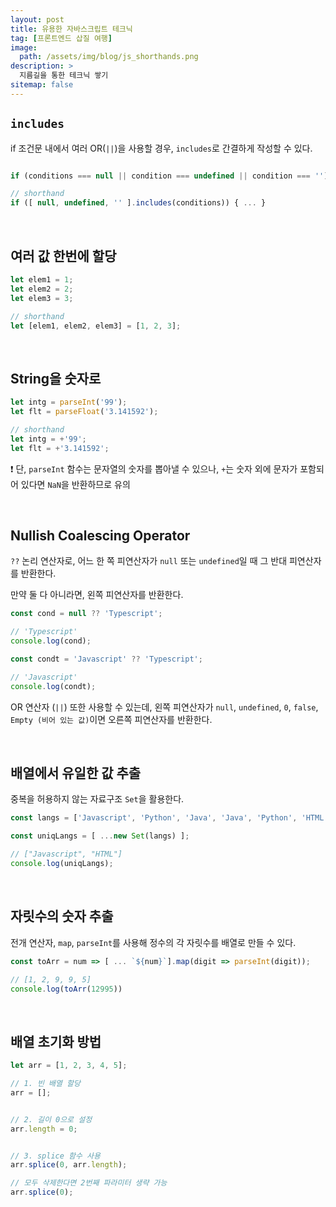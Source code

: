 ```yaml
---
layout: post
title: 유용한 자바스크립트 테크닉
tag: [프론트엔드 삽질 여행]
image: 
  path: /assets/img/blog/js_shorthands.png
description: >
  지름길을 통한 테크닉 쌓기
sitemap: false
---
```


## `includes`
if 조건문 내에서 여러 OR(`||`)을 사용할 경우, `includes`로 간결하게 작성할 수 있다.

~~~js

if (conditions === null || condition === undefined || condition === '') { ... }

// shorthand
if ([ null, undefined, '' ].includes(conditions)) { ... }
~~~

<br>

## 여러 값 한번에 할당
~~~js
let elem1 = 1;
let elem2 = 2;
let elem3 = 3;

// shorthand
let [elem1, elem2, elem3] = [1, 2, 3];
~~~

<br>

## String을 숫자로
~~~js
let intg = parseInt('99');
let flt = parseFloat('3.141592');

// shorthand
let intg = +'99';
let flt = +'3.141592';
~~~

❗ 단, `parseInt` 함수는 문자열의 숫자를 뽑아낼 수 있으나, `+`는 숫자 외에 문자가 포함되어 있다면 `NaN`을 반환하므로 유의

<br>

## Nullish Coalescing Operator
`??` 논리 연산자로, 어느 한 쪽 피연산자가 `null` 또는 `undefined`일 때 그 반대 피연산자를 반환한다.

만약 둘 다 아니라면, 왼쪽 피연산자를 반환한다.

~~~js
const cond = null ?? 'Typescript';

// 'Typescript'
console.log(cond);

const condt = 'Javascript' ?? 'Typescript';

// 'Javascript'
console.log(condt);
~~~

OR 연산자 (`||`) 또한 사용할 수 있는데, 왼쪽 피연산자가 `null`, `undefined`, `0`, `false`, `Empty (비어 있는 값)`이면 오른쪽 피연산자를 반환한다.

<br>

## 배열에서 유일한 값 추출
중복을 허용하지 않는 자료구조 `Set`을 활용한다.

~~~js
const langs = ['Javascript', 'Python', 'Java', 'Java', 'Python', 'HTML'];

const uniqLangs = [ ...new Set(langs) ];

// ["Javascript", "HTML"]
console.log(uniqLangs);
~~~

<br>

## 자릿수의 숫자 추출
전개 연산자, `map`, `parseInt`를 사용해 정수의 각 자릿수를 배열로 만들 수 있다.

~~~js
const toArr = num => [ ... `${num}`].map(digit => parseInt(digit));

// [1, 2, 9, 9, 5]
console.log(toArr(12995)) 
~~~

<br>

## 배열 초기화 방법
~~~js
let arr = [1, 2, 3, 4, 5];

// 1. 빈 배열 할당
arr = [];


// 2. 길이 0으로 설정
arr.length = 0;


// 3. splice 함수 사용
arr.splice(0, arr.length);

// 모두 삭제한다면 2번째 파라미터 생략 가능
arr.splice(0);
~~~
